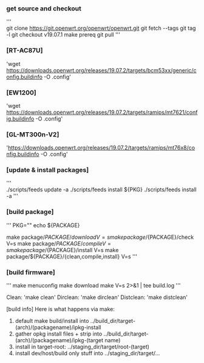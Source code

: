 ###  get source and checkout  
'''  
git clone https://git.openwrt.org/openwrt/openwrt.git
git fetch --tags
git tag -l
git checkout v19.07.1
make prereq
git pull
'''  
  
### [RT-AC87U]  
'wget https://downloads.openwrt.org/releases/19.07.2/targets/bcm53xx/generic/config.buildinfo -O .config'  

### [EW1200]  
'wget https://downloads.openwrt.org/releases/19.07.2/targets/ramips/mt7621/config.buildinfo -O .config'  
 
### [GL-MT300n-V2] 
'https://downloads.openwrt.org/releases/19.07.2/targets/ramips/mt76x8/config.buildinfo -O .config' 
 
### [update & install packages] 
'''  
./scripts/feeds update -a 
./scripts/feeds install ${PKG} 
./scripts/feeds install -a 
''' 
 
### [build package] 
''' 
PKG="<PACKAGE>" 
echo ${PACKAGE} 

make package/${PACKAGE}/download V=s 
make package/${PACKAGE}/check V=s 
make package/${PACKAGE}/compile V=s 
make package/${PACKAGE}/install V=s 
make package/${PACKAGE}/{clean,compile,install} V=s 
'''

### [build firmware] 
'''
make menuconfig 
make download 
make V=s 2>&1 | tee build.log 
'''

Clean: 'make clean'
Dirclean: 'make dirclean'
Distclean: 'make distclean'

[build info]
Here is what happens via make:

1. default make build/install into ../build_dir/target-(arch)/(packagename)/ipkg-install
2. gather opkg install files + strip into ../build_dir/target-(arch)/(packagename)/ipkg-(target name)
3. install in target-root: ../staging_dir/target/root-(target)
4. install dev/host/build only stuff into ../staging_dir/target/...
